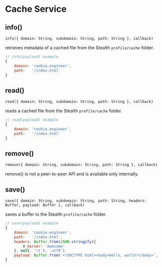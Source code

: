 
# Cache Service

## info()

`info({ domain: String, subdomain: String, path: String }, callback)`

retrieves metadata of a cached file from the Stealth `profile/cache` folder.

```javascript
// info(payload) example
{
	domain: 'cookie.engineer',
	path:   '/index.html'
}
```

## read()

`read({ domain: String, subdomain: String, path: String }, callback)`

reads a cached file from the Stealth `profile/cache` folder.

```javascript
// read(payload) example
{
	domain: 'cookie.engineer',
	path:   '/index.html'
}
```

## remove()

`remove({ domain: String, subdomain: String, path: String }, callback)`

remove() is not a peer-to-peer API and is available only internally.

## save()

`save({ domain: String, subdomain: String, path: String, headers: Buffer, payload: Buffer }, callback)`

saves a buffer to the Stealth `profile/cache` folder.

```javascript
// save(payload) example
{
	domain: 'cookie.engineer',
	path:   '/index.html',
	headers: Buffer.from(JSON.stringify({
		X-Server: 'Awesome'
	}, null, '\t'), 'utf8'),
	payload: Buffer.from('<!DOCTYPE html><body>Hello, world!</body>', 'utf8')
}
```


